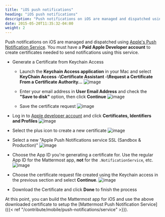 ```yaml
---
title: "iOS push notifications"
heading: "iOS push notifications"
description: "Push notifications on iOS are managed and dispatched using Apple’s Push Notification Service. Learn how to use this service with Mattermost."
date: 2015-05-20T11:35:32-04:00
weight: 2
---
```


Push notifications on iOS are managed and dispatched using [Apple's Push Notification Service](https://developer.apple.com/library/content/documentation/NetworkingInternet/Conceptual/RemoteNotificationsPG/APNSOverview.html). You must have a **Paid Apple Developer account** to create certificates needed to send notifications using this service.

- Generate a Certificate from Keychain Access
    - Launch the **Keychain Access application** in your Mac and select **KeyChain Access -\Certificate Assistant -\Request a Certificate From a Certificate Authority...**
        ![image](/img/mobile/ios_keychain_request_certificate.png)

    - Enter your email address in **User Email Address** and check the **"Save to disk"** option, then click **Continue**
        ![image](/img/mobile/ios_keychain_create_cert_request.png)

    - Save the certificate request
        ![image](/img/mobile/ios_keychain_save_cert_request.png)

- Log in to [Apple developer account](https://developer.apple.com/account) and click **Certificates, Identifiers and Profiles**
![image](/img/mobile/ios_account.png)

- Select the plus icon to create a new certificate
![image](/img/mobile/ios_new_certificate.png)

- Select a new "Apple Push Notifications service SSL (Sandbox & Production)"
![image](/img/mobile/apns.png)

- Choose the App ID you're generating a certificate for. Use the regular App ID for the Mattermost app, **not** for the `.NotificationService`, etc.
![image](/img/mobile/choose_app_id.png)

- Choose the certificate request file created using the Keychain access in the previous section and select **Continue**.
![image](/img/mobile/ios_upload_csr.png)

- Download the Certificate and click **Done** to finish the process

At this point, you can build the Mattermost app for iOS and use the above downloaded certificate to setup the [Mattermost Push Notification Service]({{< ref "/contribute/mobile/push-notifications/service" >}}).
